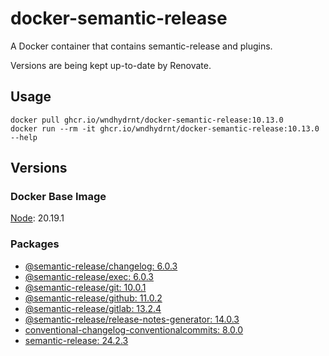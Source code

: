 # docker-semantic-release

A Docker container that contains semantic-release and plugins.

Versions are being kept up-to-date by Renovate.

## Usage

```shell
docker pull ghcr.io/wndhydrnt/docker-semantic-release:10.13.0
docker run --rm -it ghcr.io/wndhydrnt/docker-semantic-release:10.13.0 --help
```

## Versions

### Docker Base Image

[Node](https://hub.docker.com/_/node): 20.19.1

### Packages

- [@semantic-release/changelog: 6.0.3](https://www.npmjs.com/package/@semantic-release/changelog/v/6.0.3)
- [@semantic-release/exec: 6.0.3](https://www.npmjs.com/package/@semantic-release/exec/v/6.0.3)
- [@semantic-release/git: 10.0.1](https://www.npmjs.com/package/@semantic-release/git/v/10.0.1)
- [@semantic-release/github: 11.0.2](https://www.npmjs.com/package/@semantic-release/github/v/11.0.2)
- [@semantic-release/gitlab: 13.2.4](https://www.npmjs.com/package/@semantic-release/gitlab/v/13.2.4)
- [@semantic-release/release-notes-generator: 14.0.3](https://www.npmjs.com/package/@semantic-release/release-notes-generator/v/14.0.3)
- [conventional-changelog-conventionalcommits: 8.0.0](https://www.npmjs.com/package/conventional-changelog-conventionalcommits/v/8.0.0)
- [semantic-release: 24.2.3](https://www.npmjs.com/package/semantic-release/v/24.2.3)
